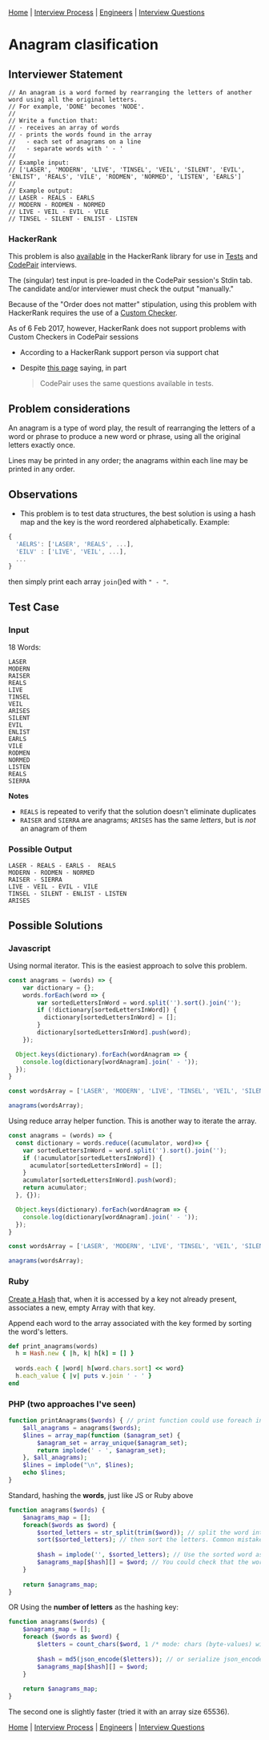 [Home](../../../README.md) |
[Interview Process](../../README.md) |
[Engineers](../README.md) |
[Interview Questions](README.md)

# Anagram clasification

## Interviewer Statement
```
// An anagram is a word formed by rearranging the letters of another word using all the original letters. 
// For example, 'DONE' becomes 'NODE'.
//
// Write a function that:
// - receives an array of words
// - prints the words found in the array
//   - each set of anagrams on a line
//   - separate words with ' - '
//
// Example input:
// ['LASER', 'MODERN', 'LIVE', 'TINSEL', 'VEIL', 'SILENT', 'EVIL', 'ENLIST', 'REALS', 'VILE', 'RODMEN', 'NORMED', 'LISTEN', 'EARLS']
//
// Example output:
// LASER - REALS - EARLS
// MODERN - RODMEN - NORMED
// LIVE - VEIL - EVIL - VILE
// TINSEL - SILENT - ENLIST - LISTEN
```

### HackerRank
This problem is also
[available](https://www.hackerrank.com/x/library/personal/mine/coding/questions/288991/view)
in the HackerRank library for use in
[Tests](https://www.hackerrank.com/x/tests) and
[CodePair](https://www.hackerrank.com/x/interviews/mypads)
interviews.

The (singular) test input is pre-loaded in the CodePair session's Stdin tab.
The candidate and/or interviewer must check the output "manually."

Because of the "Order does not matter" stipulation, using this problem with HackerRank
requires the use of a
[Custom Checker](http://support.hackerrank.com/hc/en-us/articles/223080547-Creating-a-custom-checker).

As of 6 Feb 2017, however, HackerRank does not support problems with Custom Checkers in CodePair sessions

- According to a HackerRank support person via support chat
- Despite [this page](http://support.hackerrank.com/hc/en-us/articles/219875428-How-do-I-create-questions-for-CodePair-) saying, in part

  > CodePair uses the same questions available in tests.

## Problem considerations
An anagram is a type of word play, the result of rearranging the letters of a word or phrase to produce a new word or phrase, using all the original letters exactly once.

Lines may be printed in any order; the anagrams within each line may be printed in any order.

## Observations
- This problem is to test data structures, the best solution is using a hash map and the key is the word reordered alphabetically. Example:
```javascript
{
  'AELRS': ['LASER', 'REALS', ...],
  'EILV' : ['LIVE', 'VEIL', ...],
  ...
}
```

then simply print each array `join`()ed with `" - "`.

## Test Case

### Input

18 Words:

```
LASER
MODERN
RAISER
REALS
LIVE
TINSEL
VEIL
ARISES
SILENT
EVIL
ENLIST
EARLS
VILE
RODMEN
NORMED
LISTEN
REALS
SIERRA
```

**Notes**

- `REALS` is repeated to verify that the solution doesn't eliminate duplicates
- `RAISER` and `SIERRA` are anagrams; `ARISES` has the same _letters_, but is _not_ an anagram of them

### Possible Output

```
LASER - REALS - EARLS -  REALS
MODERN - RODMEN - NORMED
RAISER - SIERRA
LIVE - VEIL - EVIL - VILE
TINSEL - SILENT - ENLIST - LISTEN
ARISES
```

## Possible Solutions

### Javascript
Using normal iterator. This is the easiest approach to solve this problem.

```javascript
const anagrams = (words) => {
    var dictionary = {};
    words.forEach(word => {
        var sortedLettersInWord = word.split('').sort().join('');
        if (!dictionary[sortedLettersInWord]) {
          dictionary[sortedLettersInWord] = [];
        }
        dictionary[sortedLettersInWord].push(word);
    });

  Object.keys(dictionary).forEach(wordAnagram => {
    console.log(dictionary[wordAnagram].join(' - '));
  });
}

const wordsArray = ['LASER', 'MODERN', 'LIVE', 'TINSEL', 'VEIL', 'SILENT', 'EVIL', 'ENLIST', 'REALS', 'VILE', 'RODMEN', 'NORMED', 'LISTEN', 'EARLS'];

anagrams(wordsArray);
```

Using reduce array helper function.
This is another way to iterate the array.

```javascript
const anagrams = (words) => {
  const dictionary = words.reduce((acumulator, word)=> {
    var sortedLettersInWord = word.split('').sort().join('');
    if (!acumulator[sortedLettersInWord]) {
      acumulator[sortedLettersInWord] = [];
    }
    acumulator[sortedLettersInWord].push(word);
    return acumulator;
  }, {});

  Object.keys(dictionary).forEach(wordAnagram => {
    console.log(dictionary[wordAnagram].join(' - '));
  });
}

const wordsArray = ['LASER', 'MODERN', 'LIVE', 'TINSEL', 'VEIL', 'SILENT', 'EVIL', 'ENLIST', 'REALS', 'VILE', 'RODMEN', 'NORMED', 'LISTEN', 'EARLS'];

anagrams(wordsArray);
```

### Ruby
[Create a Hash](https://docs.ruby-lang.org/en/2.3.0/Hash.html#method-c-new)
that, when it is accessed by a key not already present, associates a new, empty Array with that key.

Append each word to the array associated with the key formed by sorting the word's letters.

```ruby
def print_anagrams(words)
  h = Hash.new { |h, k| h[k] = [] }
  
  words.each { |word| h[word.chars.sort] << word}
  h.each_value { |v| puts v.join ' - ' }
end
```

### PHP (two approaches I've seen)
```php
function printAnagrams($words) { // print function could use foreach instead of array_map, disregard mine.
    $all_anagrams = anagrams($words);
    $lines = array_map(function ($anagram_set) {
        $anagram_set = array_unique($anagram_set);
        return implode(' - ', $anagram_set);
    }, $all_anagrams);
    $lines = implode("\n", $lines);
    echo $lines;
}
```

Standard, hashing the **words**, just like JS or Ruby above
```php
function anagrams($words) {
    $anagrams_map = [];
    foreach($words as $word) {
        $sorted_letters = str_split(trim($word)); // split the word into letters
        sort($sorted_letters); // then sort the letters. Common mistake would be to do this in the line above. Sort returns a boolean. It mutates the passed array.
        
        $hash = implode('', $sorted_letters); // Use the sorted word as hash key.
        $anagrams_map[$hash][] = $word; // You could check that the word does already exist in this step. I do it while printing it's actually faster.
    }
    
    return $anagrams_map;
}
```

OR Using the **number of letters** as the hashing key:
```php
function anagrams($words) {
    $anagrams_map = [];
    foreach ($words as $word) {
        $letters = count_chars($word, 1 /* mode: chars (byte-values) with a frequency greater than zero  */); // using 0 will generate a huge mostly empty array all letters in the Alphabet.
        
        $hash = md5(json_encode($letters)); // or serialize json_encode is not available on HR
        $anagrams_map[$hash][] = $word;
    }
    
    return $anagrams_map;
}
```

The second one is slightly faster (tried it with an array size 65536).



[Home](../../../README.md) |
[Interview Process](../../README.md) |
[Engineers](../README.md) |
[Interview Questions](README.md)
